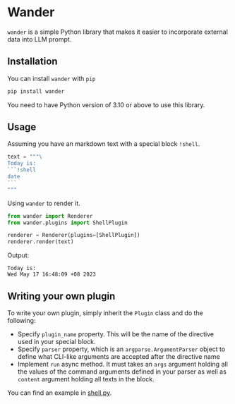 # Wander

`wander` is a simple Python library that makes it easier to incorporate external data into LLM prompt.

## Installation

You can install `wander` with `pip`

```python
pip install wander
```

You need to have Python version of 3.10 or above to use this library.

## Usage

Assuming you have an markdown text with a special block `!shell`.

````python
text = """\
Today is:
```!shell
date
```
"""
````

Using `wander` to render it.

```python
from wander import Renderer
from wander.plugins import ShellPlugin

renderer = Renderer(plugins=[ShellPlugin])
renderer.render(text)
```

Output:
```
Today is:
Wed May 17 16:48:09 +08 2023
```


## Writing your own plugin

To write your own plugin, simply inherit the `Plugin` class and do the following:

- Specify `plugin_name` property. This will be the name of the directive used in your special block.
- Specify `parser` property, which is an `argparse.ArgumentParser` object to define what CLI-like arguments are accepted after the directive name
- Implement `run` async method. It must takes an `args` argument holding all the values of the command arguments defined in your parser as well as `content` argument holding all texts in the block.

You can find an example in [shell.py](??).